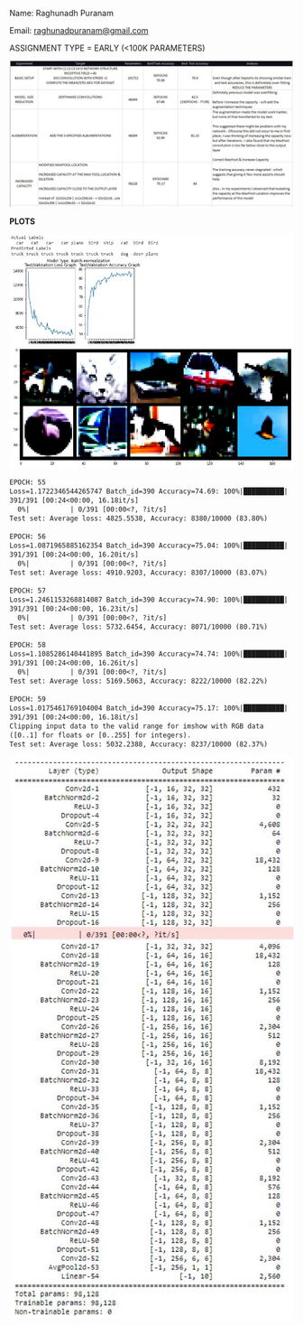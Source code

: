 Name: Raghunadh Puranam

Email: raghunadpuranam@gmail.com

ASSIGNMENT TYPE = EARLY (<100K PARAMETERS)



![README_SUMMARY](README_SUMMARY.JPG)



**PLOTS**



<img src="CODE4_PLOTS.JPG" alt="CODE4_PLOTS" style="zoom:150%;" />



```
EPOCH: 55
Loss=1.1722346544265747 Batch_id=390 Accuracy=74.69: 100%|██████████| 391/391 [00:24<00:00, 16.18it/s]
  0%|          | 0/391 [00:00<?, ?it/s]
Test set: Average loss: 4825.5538, Accuracy: 8380/10000 (83.80%)

EPOCH: 56
Loss=1.0871965885162354 Batch_id=390 Accuracy=75.04: 100%|██████████| 391/391 [00:24<00:00, 16.20it/s]
  0%|          | 0/391 [00:00<?, ?it/s]
Test set: Average loss: 4910.9203, Accuracy: 8307/10000 (83.07%)

EPOCH: 57
Loss=1.2461153268814087 Batch_id=390 Accuracy=74.90: 100%|██████████| 391/391 [00:24<00:00, 16.23it/s]
  0%|          | 0/391 [00:00<?, ?it/s]
Test set: Average loss: 5732.6454, Accuracy: 8071/10000 (80.71%)

EPOCH: 58
Loss=1.1085286140441895 Batch_id=390 Accuracy=74.74: 100%|██████████| 391/391 [00:24<00:00, 16.26it/s]
  0%|          | 0/391 [00:00<?, ?it/s]
Test set: Average loss: 5169.5063, Accuracy: 8222/10000 (82.22%)

EPOCH: 59
Loss=1.0175461769104004 Batch_id=390 Accuracy=75.17: 100%|██████████| 391/391 [00:24<00:00, 16.18it/s]
Clipping input data to the valid range for imshow with RGB data ([0..1] for floats or [0..255] for integers).
Test set: Average loss: 5032.2388, Accuracy: 8237/10000 (82.37%)
```



<img src="TORCH_SUMMARY_README.JPG" alt="TORCH_SUMMARY_README" style="zoom:150%;" />